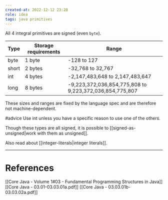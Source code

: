 ```yaml
---
created-at: 2022-12-12 23:28
role: idea
tags: java primitives
---
```


All 4 integral primitives are signed (even `byte`).

| Type  | Storage requirements | Range                                                   |
| ----- | -------------------- | ------------------------------------------------------- |
| byte  | 1 byte               | -128 to 127                                             |
| short | 2 bytes              | -32,768 to 32,767                                       |
| int   | 4 bytes              | -2,147,483,648 to 2,147,483,647                         |
| long  | 8 bytes              | -9,223,372,036,854,775,808 to 9,223,372,036,854,775,807 |

These sizes and ranges are fixed by the language spec and are therefore not machine-dependent.

#advice Use int unless you have a specific reason to use one of the others.

Though these types are all signed, it is possible to [[signed-as-unsigned|work with them as unsigned]].

Also read about [[integer-literals|integer literals]].

---
# References

[[Core Java - Volume 1#03 - Fundamental Programming Structures in Java]]
[[Core Java - 03.01-03.03.01a.pdf]]
[[Core Java - 03.03.01b-03.03.02a.pdf]]